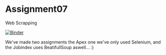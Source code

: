 # Assignment07
Web Scrapping

[![Binder](https://mybinder.org/badge_logo.svg)](https://mybinder.org/v2/gh/obnoxious-consequnence/Assignment07/master)

We've made two assignments the Apex one we've only used Selenium, and the Jobindex uses BeatifullSoup aswell... :)
